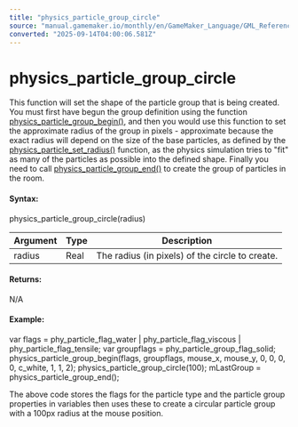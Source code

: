 ```yaml
---
title: "physics_particle_group_circle"
source: "manual.gamemaker.io/monthly/en/GameMaker_Language/GML_Reference/Physics/Soft_Body_Particles/physics_particle_group_circle.htm"
converted: "2025-09-14T04:00:06.581Z"
---
```


# physics\_particle\_group\_circle

This function will set the shape of the particle group that is being created. You must first have begun the group definition using the function [physics\_particle\_group\_begin()](physics_particle_group_begin.md), and then you would use this function to set the approximate radius of the group in pixels - approximate because the exact radius will depend on the size of the base particles, as defined by the [physics\_particle\_set\_radius()](physics_particle_set_radius.md) function, as the physics simulation tries to "fit" as many of the particles as possible into the defined shape. Finally you need to call [physics\_particle\_group\_end()](physics_particle_group_end.md) to create the group of particles in the room.

#### Syntax:

physics\_particle\_group\_circle(radius)

| Argument | Type | Description |
| --- | --- | --- |
| radius | Real | The radius (in pixels) of the circle to create. |

#### Returns:

N/A

#### Example:

var flags = phy\_particle\_flag\_water | phy\_particle\_flag\_viscous | phy\_particle\_flag\_tensile;
var groupflags = phy\_particle\_group\_flag\_solid;
physics\_particle\_group\_begin(flags, groupflags, mouse\_x, mouse\_y, 0, 0, 0, 0, c\_white, 1, 1, 2);
physics\_particle\_group\_circle(100);
mLastGroup = physics\_particle\_group\_end();

The above code stores the flags for the particle type and the particle group properties in variables then uses these to create a circular particle group with a 100px radius at the mouse position.